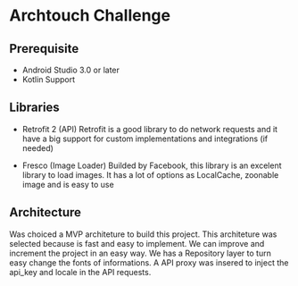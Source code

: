# Archtouch Challenge
## Prerequisite

* Android Studio 3.0 or later
* Kotlin Support

## Libraries

* Retrofit 2 (API)
Retrofit is a good library to do network requests and it have a big support for custom implementations and integrations (if needed)

* Fresco (Image Loader)
Builded by Facebook, this library is an excelent library to load images. It has a lot of options as LocalCache, zoonable image and is easy to use

## Architecture

Was choiced a MVP architeture to build this project. 
This architeture was selected because is fast and easy to implement. We can improve and increment the project in an easy way.
We has a Repository layer to turn easy change the fonts of informations.
A API proxy was insered to inject the api_key and locale in the API requests.

